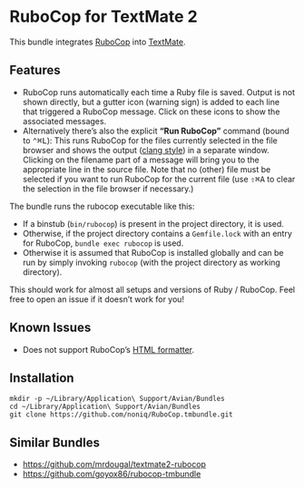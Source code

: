 # RuboCop for TextMate 2

This bundle integrates [RuboCop](https://github.com/bbatsov/rubocop) into [TextMate](https://github.com/textmate/textmate).

## Features

 * RuboCop runs automatically each time a Ruby file is saved. Output is not shown directly, but a gutter icon (warning sign) is added to each line that triggered a RuboCop message. Click on these icons to show the associated messages.
 * Alternatively there’s also the explicit **“Run RuboCop”** command (bound to <kbd>⌃⌘L</kbd>): This runs RuboCop for the files currently selected in the file browser and shows the output ([clang style][]) in a separate window. Clicking on the filename part of a message will bring you to the appropriate line in the source file. Note that no (other) file must be selected if you want to run RuboCop for the current file (use <kbd>⇧⌘A</kbd> to clear the selection in the file browser if necessary.)

[clang style]: http://rubocop.readthedocs.io/en/latest/formatters/#clang-style-formatter

The bundle runs the rubocop executable like this:

 * If a binstub (`bin/rubocop`) is present in the project directory, it is used.
 * Otherwise, if the project directory contains a `Gemfile.lock` with an entry for RuboCop, `bundle exec rubocop` is used.
 * Otherwise it is assumed that RuboCop is installed globally and can be run by simply invoking `rubocop` (with the project directory as working directory).

This should work for almost all setups and versions of Ruby / RuboCop. Feel free to open an issue if it doesn’t work for you!

## Known Issues

 * Does not support RuboCop’s [HTML formatter](http://rubocop.readthedocs.io/en/latest/formatters/#html-formatter).

## Installation

```shell
mkdir -p ~/Library/Application\ Support/Avian/Bundles
cd ~/Library/Application\ Support/Avian/Bundles
git clone https://github.com/noniq/RuboCop.tmbundle.git
```

## Similar Bundles

 * https://github.com/mrdougal/textmate2-rubocop
 * https://github.com/goyox86/rubocop-tmbundle
